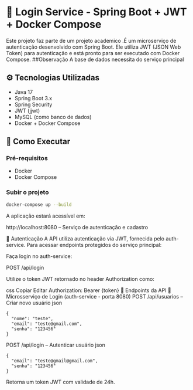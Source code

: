 # 🔐 Login Service - Spring Boot + JWT + Docker Compose

Este projeto faz parte de um projeto academico .É um microserviço de autenticação desenvolvido com Spring Boot. Ele utiliza JWT (JSON Web Token) para autenticação e está pronto para ser executado com Docker Compose.
##Observação 
A base de dados necessita do serviço principal  

## ⚙️ Tecnologias Utilizadas

- Java 17
- Spring Boot 3.x
- Spring Security
- JWT (jjwt)
- MySQL (como banco de dados)
- Docker + Docker Compose

## 🚀 Como Executar

### Pré-requisitos

- Docker
- Docker Compose

### Subir o projeto

```bash
docker-compose up --build
```
A aplicação estará acessível em:

http://localhost:8080 – Serviço de autenticação e cadastro


🔐 Autenticação
A API utiliza autenticação via JWT, fornecida pelo auth-service.
Para acessar endpoints protegidos do serviço principal:

Faça login no auth-service:

POST /api/login

Utilize o token JWT retornado no header Authorization como:

css
Copiar
Editar
Authorization: Bearer {token}
📮 Endpoints da API
🔐 Microsserviço de Login (auth-service - porta 8080)
POST /api/usuarios – Criar novo usuário
json
```
{
  "nome": "teste",
  "email": "teste@gmail.com",
  "senha": "123456"
}
```
POST /api/login – Autenticar usuário
json
```
{
  "email": "teste@gmail@gmail.com",
  "senha": "123456"
}
```
Retorna um token JWT com validade de 24h.
